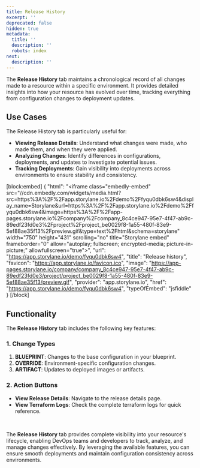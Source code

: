```yaml
---
title: Release History
excerpt: ''
deprecated: false
hidden: true
metadata:
  title: ''
  description: ''
  robots: index
next:
  description: ''
---
```

The **Release History** tab maintains a chronological record of all changes made to a resource within a specific environment. It provides detailed insights into how your resource has evolved over time, tracking everything from configuration changes to deployment updates.

## Use Cases

The Release History tab is particularly useful for:

- **Viewing Release Details**: Understand what changes were made, who made them, and when they were applied.
- **Analyzing Changes**: Identify differences in configurations, deployments, and updates to investigate potential issues.
- **Tracking Deployments**: Gain visibility into deployments across environments to ensure stability and consistency.

[block:embed]
{
  "html": "<iframe class=\"embedly-embed\" src=\"//cdn.embedly.com/widgets/media.html?src=https%3A%2F%2Fapp.storylane.io%2Fdemo%2Ffyqu0dbk6sw4&display_name=Storylane&url=https%3A%2F%2Fapp.storylane.io%2Fdemo%2Ffyqu0dbk6sw4&image=https%3A%2F%2Fapp-pages.storylane.io%2Fcompany%2Fcompany_8c4ce947-95e7-4f47-ab9c-89edf23fd0e3%2Fproject%2Fproject_be0029f8-1a55-480f-83e9-5ef88ae35f13%2Fpreview.gif&type=text%2Fhtml&schema=storylane\" width=\"750\" height=\"431\" scrolling=\"no\" title=\"Storylane embed\" frameborder=\"0\" allow=\"autoplay; fullscreen; encrypted-media; picture-in-picture;\" allowfullscreen=\"true\"></iframe>",
  "url": "https://app.storylane.io/demo/fyqu0dbk6sw4",
  "title": "Release history",
  "favicon": "https://app.storylane.io/favicon.ico",
  "image": "https://app-pages.storylane.io/company/company_8c4ce947-95e7-4f47-ab9c-89edf23fd0e3/project/project_be0029f8-1a55-480f-83e9-5ef88ae35f13/preview.gif",
  "provider": "app.storylane.io",
  "href": "https://app.storylane.io/demo/fyqu0dbk6sw4",
  "typeOfEmbed": "jsfiddle"
}
[/block]


## Functionality

The **Release History** tab includes the following key features:

### 1. **Change Types**

1. **BLUEPRINT**: Changes to the base configuration in your blueprint.
2. **OVERRIDE**: Environment-specific configuration changes.
3. **ARTIFACT**: Updates to deployed images or artifacts.

### 2. **Action Buttons**

- **View Release Details**: Navigate to the release details page.
- **View Terraform Logs**: Check the complete terraform logs for quick reference.

<br />

The **Release History** tab provides complete visibility into your resource's lifecycle, enabling DevOps teams and developers to track, analyze, and manage changes effectively. By leveraging the available features, you can ensure smooth deployments and maintain configuration consistency across environments.